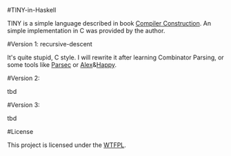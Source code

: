 #TINY-in-Haskell

TINY is a simple language described in book [Compiler Construction](http://www.cs.sjsu.edu/~louden/cmptext/).
An simple implementation in C was provided by the author.

#Version 1: recursive-descent

It's quite stupid, C style.
I will rewrite it after learning Combinator Parsing, or some tools like [Parsec](http://legacy.cs.uu.nl/daan/parsec.html) or [Alex](http://www.haskell.org/alex/)&[Happy](http://www.haskell.org/happy/).


#Version 2:

tbd

#Version 3:

tbd

#License

This project is licensed under the [WTFPL](http://www.wtfpl.net/).

